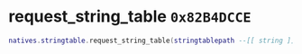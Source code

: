 # request_string_table `0x82B4DCCE`

```lua
natives.stringtable.request_string_table(stringtablepath --[[ string ]])
```